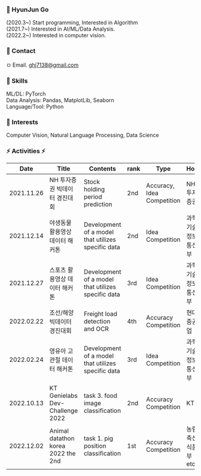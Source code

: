 ### 🤔 HyunJun Go
(2020.3~) Start programming, Interested in Algorithm  
(2021.7~) Interested in AI/ML/Data Analysis.  
(2022.2~) Interested in computer vision.  


### 💬 Contact
ㅁ Email. ghj7138@gmail.com

### :ghost: Skills
ML/DL: PyTorch  
Data Analysis: Pandas, MatplotLib, Seaborn  
Language/Tool: Python  

### :ghost: Interests
Computer Vision, Natural Language Processing, Data Science

### ⚡ Activities ⚡
|Date | Title | Contents | rank | Type | Host |
| ------------- | ------------- | ------------- | ------------- | ------------- | ------------- |
| 2021.11.26 | NH 투자증권 빅데이터 경진대회 | Stock holding period prediction  | 2nd  | Accuracy, Idea Competition | NH 투자증권 |
| 2021.12.14 | 야생동물 활용영상 데이터 해커톤 | Development of a model that utilizes specific data  | 2nd | Idea Competition | 과학기술정보통신부 |
| 2021.12.27 | 스포츠 활용영상 데이터 해커톤 | Development of a model that utilizes specific data  | 3rd | Idea Competition | 과학기술정보통신부 |
| 2022.02.22 | 조선/해양 빅데이터 경진대회 | Freight load detection and OCR  | 4th | Accuracy Competition | 현대중공업 |
| 2022.02.24 | 영유아 고관절 데이터 해커톤 | Development of a model that utilizes specific data  | 3rd | Idea Competition | 과학기술정보통신부 |
| 2022.10.13 | KT Genielabs Dev-Challenge 2022 | task 3. food image classification  | 2nd | Accuracy Competition | KT |
| 2022.12.02 | Animal datathon korea 2022 the 2nd | task 1. pig position classification  | 1st | Accuracy Competition | 농림축산식품부 etc |
<!--
**hjgp/hjgp** is a ✨ _special_ ✨ repository because its `README.md` (this file) appears on your GitHub profile.

Here are some ideas to get you started:

- 🔭 I’m currently working on ...
- 🌱 I’m currently learning ...
- 👯 I’m looking to collaborate on ...
- 🤔 I’m looking for help with ...
- 💬 Ask me about ...
- 📫 How to reach me: ...
- 😄 Pronouns: ...
- ⚡ Fun fact: ...
-->
